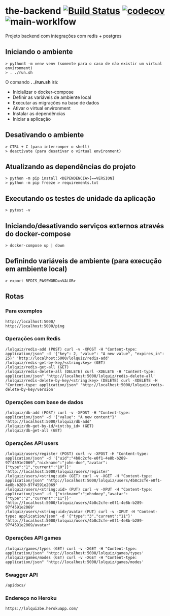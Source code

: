 # the-backend [![Build Status](https://travis-ci.com/project-lolquiz/the-backend.svg?branch=main)](https://travis-ci.com/project-lolquiz/the-backend) [![codecov](https://codecov.io/gh/project-lolquiz/the-backend/branch/main/graph/badge.svg?token=3K61M4E0LR)](https://codecov.io/gh/project-lolquiz/the-backend) ![main-worklfow](https://github.com/project-lolquiz/the-backend/workflows/main-worklfow/badge.svg)
Projeto backend com integrações com redis + postgres

## Iniciando o ambiente
```
> python3 -m venv venv (somente para o caso de não existir um virtual environment)
> . ./run.sh
```
O comando **. ./run.sh** irá:
- Inicializar o docker-compose 
- Definir as variáveis de ambiente local
- Executar as migrações na base de dados
- Ativar o virtual environment
- Instalar as dependências
- Iniciar a aplicação

## Desativando o ambiente
```
> CTRL + C (para interromper o shell)
> deactivate (para desativar o virtual environment)
```
## Atualizando as dependências do projeto
```
> python -m pip install <DEPENDENCIA>[==VERSION]
> python -m pip freeze > requirements.txt
```
## Executando os testes de unidade da aplicação
```
> pytest -v
```
## Iniciando/desativando serviços externos através do docker-compose
```
> docker-compose up | down
```
## Definindo variáveis de ambiente (para execução em ambiente local)
```
> export REDIS_PASSWORD=<VALOR>
```
## Rotas
### Para exemplos
```
http://localhost:5000/
http://localhost:5000/ping
```
### Operações com Redis
```
/lolquiz/redis-add (POST) curl -v -XPOST -H "Content-type: application/json" -d '{"key": 2, "value": "A new value", "expires_in": 25}' 'http://localhost:5000/lolquiz/redis-add'
/lolquiz/redis-get-by-key/<string:key> (GET) 
/lolquiz/redis-get-all (GET)
/lolquiz/redis-delete-all (DELETE) curl -XDELETE -H "Content-type: application/json" 'http://localhost:5000/lolquiz/redis-delete-all'
/lolquiz/redis-delete-by-key/<string:key> (DELETE) curl -XDELETE -H "Content-type: application/json" 'http://localhost:5000/lolquiz/redis-delete-by-key/version'
```
### Operações com base de dados
```
/lolquiz/db-add (POST) curl -v -XPOST -H "Content-type: application/json" -d '{"value": "A new content"}' 'http://localhost:5000/lolquiz/db-add'
/lolquiz/db-get-by-id/<int:by_id> (GET) 
/lolquiz/db-get-all (GET)
```
### Operações API users
```
/lolquiz/users/register (POST) curl -v -XPOST -H "Content-type: application/json" -d '{"uid":"4b8c2cfe-e0f1-4e8b-b289-97f4591e2069","nickname":"john-doe","avatar":{"type":"1","current":"10"}}' 'http://localhost:5000/lolquiz/users/register'
/lolquiz/users/<string:uid> (GET) curl -v -XGET -H "Content-type: application/json" 'http://localhost:5000/lolquiz/users/4b8c2cfe-e0f1-4e8b-b289-97f4591e2069'
/lolquiz/users/<string:uid> (PUT) curl -v -XPUT -H "Content-type: application/json" -d '{"nickname":"johndoey","avatar":{"type":"2","current":"11"}}' 'http://localhost:5000/lolquiz/users/4b8c2cfe-e0f1-4e8b-b289-97f4591e2069'
/lolquiz/users/<string:uid>/avatar (PUT) curl -v -XPUT -H "Content-type: application/json" -d '{"type":"3","current":"11"}' 'http://localhost:5000/lolquiz/users/4b8c2cfe-e0f1-4e8b-b289-97f4591e2069/avatar'
```
### Operações API games
```
/lolquiz/games/types (GET) curl -v -XGET -H "Content-type: application/json" 'http://localhost:5000/lolquiz/games/types'
/lolquiz/games/modes (GET) curl -v -XGET -H "Content-type: application/json" 'http://localhost:5000/lolquiz/games/modes'
```
### Swagger API
```
/apidocs/
```
### Endereço no Heroku
```
https://lolquizbe.herokuapp.com/
```